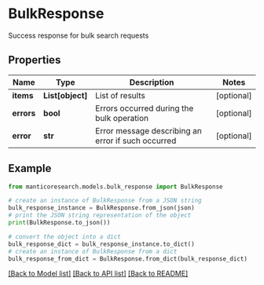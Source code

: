 # BulkResponse

Success response for bulk search requests

## Properties

Name | Type | Description | Notes
------------ | ------------- | ------------- | -------------
**items** | **List[object]** | List of results | [optional] 
**errors** | **bool** | Errors occurred during the bulk operation | [optional] 
**error** | **str** | Error message describing an error if such occurred | [optional] 

## Example

```python
from manticoresearch.models.bulk_response import BulkResponse

# create an instance of BulkResponse from a JSON string
bulk_response_instance = BulkResponse.from_json(json)
# print the JSON string representation of the object
print(BulkResponse.to_json())

# convert the object into a dict
bulk_response_dict = bulk_response_instance.to_dict()
# create an instance of BulkResponse from a dict
bulk_response_from_dict = BulkResponse.from_dict(bulk_response_dict)
```
[[Back to Model list]](../README.md#documentation-for-models) [[Back to API list]](../README.md#documentation-for-api-endpoints) [[Back to README]](../README.md)


